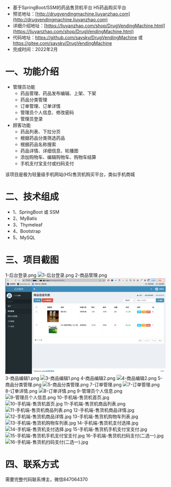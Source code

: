 - 基于SpringBoot/SSM的药品售货机平台 H5药品购买平台
- 预览地址：[http://drugvendingmachine.liuyanzhao.com](http://drugvendingmachine.liuyanzhao.com)
- 详细介绍地址：[https://liuyanzhao.com/shop/DrugVendingMachine.html](https://liuyanzhao.com/shop/DrugVendingMachine.html)
- 代码地址：https://github.com/saysky/DrugVendingMachine 或 https://gitee.com/saysky/DrugVendingMachine
- 完成时间：2022年2月

# 一、功能介绍
- 管理员功能
    - 药品管理、药品发布编辑、上架、下架
    - 药品分类管理
    - 订单管理、订单详情
    - 管理员个人信息、修改密码
    - 管理员登录
- 顾客功能
    - 药品列表、下拉分页
    - 根据药品分类筛选药品
    - 根据药品名称搜索
    - 药品详情、详细信息、轮播图
    - 添加购物车、编辑购物车、购物车结算
    - 手机支付宝支付或扫码支付

该项目是极为轻量级手机网站(H5)售货机购买平台，类似手机商城


# 二、技术组成
- 1、SpringBoot 或 SSM
- 2、MyBatis
- 3、Thymeleaf
- 4、Bootstrap
- 5、MySQL

# 三、项目截图
1-后台登录.png
![1-后台登录.png](img/1-后台登录.png)
2-商品管理.png
![2-商品管理.png](img/2-商品管理.png)
3-商品编辑1.png
![3-商品编辑1.png](img/3-商品编辑1.png)
4-商品编辑2.png
![4-商品编辑2.png](img/4-商品编辑2.png)
5-商品分类管理.png
![5-商品分类管理.png](img/5-商品分类管理.png)
7-订单管理.png
![7-订单管理.png](img/7-订单管理.png)
8-订单详情.png
![8-订单详情.png](img/8-订单详情.png)
9-管理员个人信息.png
![9-管理员个人信息.png](img/9-管理员个人信息.png)
10-手机端-售货机首页.jpg
![10-手机端-售货机首页.jpg](img/10-手机端-售货机首页.jpg)
11-手机端-售货机商品列表.png
![11-手机端-售货机商品列表.png](img/11-手机端-售货机商品列表.png)
12-手机端-售货机商品详情.jpg
![12-手机端-售货机商品详情.jpg](img/12-手机端-售货机商品详情.jpg)
13-手机端-售货机购物车列表.jpg
![13-手机端-售货机购物车列表.jpg](img/13-手机端-售货机购物车列表.jpg)
14-手机端-售货机支付选择.jpg
![14-手机端-售货机支付选择.jpg](img/14-手机端-售货机支付选择.jpg)
15-手机端-售货机手机支付宝支付.jpg
![15-手机端-售货机手机支付宝支付.jpg](img/15-手机端-售货机手机支付宝支付.jpg)
16-手机端-售货机扫码支付(二选一).jpg
![16-手机端-售货机扫码支付(二选一).jpg](img/16-手机端-售货机扫码支付(二选一).jpg)




# 四、联系方式
需要完整代码联系博主，微信847064370



